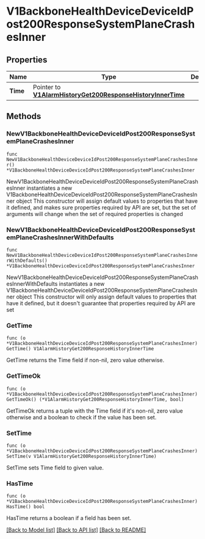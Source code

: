 # V1BackboneHealthDeviceDeviceIdPost200ResponseSystemPlaneCrashesInner

## Properties

Name | Type | Description | Notes
------------ | ------------- | ------------- | -------------
**Time** | Pointer to [**V1AlarmHistoryGet200ResponseHistoryInnerTime**](V1AlarmHistoryGet200ResponseHistoryInnerTime.md) |  | [optional] 

## Methods

### NewV1BackboneHealthDeviceDeviceIdPost200ResponseSystemPlaneCrashesInner

`func NewV1BackboneHealthDeviceDeviceIdPost200ResponseSystemPlaneCrashesInner() *V1BackboneHealthDeviceDeviceIdPost200ResponseSystemPlaneCrashesInner`

NewV1BackboneHealthDeviceDeviceIdPost200ResponseSystemPlaneCrashesInner instantiates a new V1BackboneHealthDeviceDeviceIdPost200ResponseSystemPlaneCrashesInner object
This constructor will assign default values to properties that have it defined,
and makes sure properties required by API are set, but the set of arguments
will change when the set of required properties is changed

### NewV1BackboneHealthDeviceDeviceIdPost200ResponseSystemPlaneCrashesInnerWithDefaults

`func NewV1BackboneHealthDeviceDeviceIdPost200ResponseSystemPlaneCrashesInnerWithDefaults() *V1BackboneHealthDeviceDeviceIdPost200ResponseSystemPlaneCrashesInner`

NewV1BackboneHealthDeviceDeviceIdPost200ResponseSystemPlaneCrashesInnerWithDefaults instantiates a new V1BackboneHealthDeviceDeviceIdPost200ResponseSystemPlaneCrashesInner object
This constructor will only assign default values to properties that have it defined,
but it doesn't guarantee that properties required by API are set

### GetTime

`func (o *V1BackboneHealthDeviceDeviceIdPost200ResponseSystemPlaneCrashesInner) GetTime() V1AlarmHistoryGet200ResponseHistoryInnerTime`

GetTime returns the Time field if non-nil, zero value otherwise.

### GetTimeOk

`func (o *V1BackboneHealthDeviceDeviceIdPost200ResponseSystemPlaneCrashesInner) GetTimeOk() (*V1AlarmHistoryGet200ResponseHistoryInnerTime, bool)`

GetTimeOk returns a tuple with the Time field if it's non-nil, zero value otherwise
and a boolean to check if the value has been set.

### SetTime

`func (o *V1BackboneHealthDeviceDeviceIdPost200ResponseSystemPlaneCrashesInner) SetTime(v V1AlarmHistoryGet200ResponseHistoryInnerTime)`

SetTime sets Time field to given value.

### HasTime

`func (o *V1BackboneHealthDeviceDeviceIdPost200ResponseSystemPlaneCrashesInner) HasTime() bool`

HasTime returns a boolean if a field has been set.


[[Back to Model list]](../README.md#documentation-for-models) [[Back to API list]](../README.md#documentation-for-api-endpoints) [[Back to README]](../README.md)


